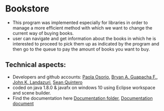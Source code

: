 # Bookstore
- This program was implemented especially for libraries in order to manage a more efficient method with which we want to change the current way of buying books.
- user can navigate and get information about the books in which he is interested to proceed to pick them up as indicated by the program and then go to the queue to pay the amount of books you want to buy.

## Technical aspects:
- Developers and github accounts: [Paola Osorio](https://github.com/paoos9513), [Bryan A. Guapacha F.](https://github.com/BryanGF0822), [John K. Landazuri](https://github.com/johnkennedyls), [Sean Quintero](https://github.com/SeanQO)
- coded on java 1.8.0 & javafx on windows 10 using Eclipse workspace and scene builder.
- Find the documentation here [Documentation folder](https://github.com/SeanQO/Bookstore/tree/main/doc), [Documentation document](https://github.com/SeanQO/Bookstore/blob/develop/doc/Documentation.docx)
